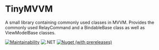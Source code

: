 # TinyMVVM
A small library containing commonly used classes in MVVM. 
Provides the commonly used RelayCommand and a BindableBase class  as well as ViewModelBase classes.

[![Maintainability](https://api.codeclimate.com/v1/badges/5e37dfba8e0c43a8e61a/maintainability)](https://codeclimate.com/github/JensKrumsieck/TinyMVVM/maintainability)
![.NET](https://github.com/JensKrumsieck/TinyMVVM/workflows/.NET/badge.svg)
[![Nuget (with prereleases)](https://img.shields.io/nuget/vpre/JensKrumsieck.TinyMVVM)](https://www.nuget.org/packages/JensKrumsieck.TinyMVVM/)
